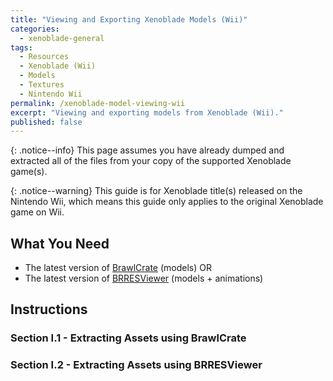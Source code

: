 ```yaml
---
title: "Viewing and Exporting Xenoblade Models (Wii)"
categories:
  - xenoblade-general
tags:
  - Resources
  - Xenoblade (Wii)
  - Models
  - Textures
  - Nintendo Wii
permalink: /xenoblade-model-viewing-wii
excerpt: "Viewing and exporting models from Xenoblade (Wii)."
published: false
---
```


{: .notice--info}
This page assumes you have already dumped and extracted all of the files from your copy of the supported Xenoblade game(s).

{: .notice--warning}
This guide is for Xenoblade title(s) released on the Nintendo Wii, which means this guide only applies to the original Xenoblade game on Wii.

## What You Need

- The latest version of [BrawlCrate](https://github.com/soopercool101/BrawlCrate/releases/) (models)
OR
- The latest version of [BRRESViewer](https://gamebanana.com/tools/download/6293) (models + animations)

## Instructions

### Section I.1 - Extracting Assets using BrawlCrate
### Section I.2 - Extracting Assets using BRRESViewer

<!-- 
Brresviewer takes brres, kyp, and mca. A model must be loaded to preview animations.
File/Export All Files lets you extract the model, textures, and animations.(PSK and PSA are preferred)
DN UnPSA Toolkit is also strongly recommended, as it lets you combine the PSA files which contain only one animation into a PSA that holds multiple animations. Extremely helpful when porting animations to other 3d engines.
DN UnPSA Toolkit[https://www.fileplanet.com/archive/p-64806/Unreal-Tournament-DN-UnPSA-Toolkit-v0-38b]

Translating to modern files
If you have access to 3ds Max, it is recommended to use it when processing psk and psa files. If not, Blender also works.
Blender Plugin[https://github.com/Befzz/blender3d_import_psk_psa]
3ds Max Plugin[https://www.gildor.org/projects/unactorx]
For 3ds Max, its as simple as launching the script, importing the respective PSK and PSA, and loading the animations.
Then Batch Export, tick multi-take FBX box, and export animations. Youd also might need to fix the model normals.
For Blender, its less streamlined, but still works. Simple import/export options for PSK and PSA. Not much to say.

Extracting map models from Xenoblade 1(Wii)
Use brresviewer to open the MAP file, then you can export as psk/obj(doesn't matter since no animations).
Then import into 3ds Max/Blender & export if using psk. Don't expect the maps to contain a lot, majority of objects are stored elsewhere/inaccesable. -->
